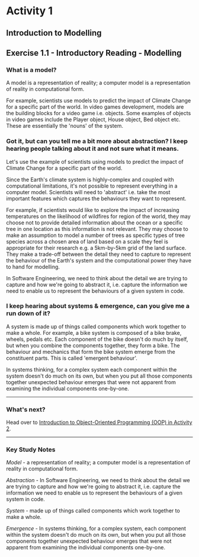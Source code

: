 # Activity 1
## Introduction to Modelling

## Exercise 1.1 - Introductory Reading - Modelling

### What is a model?

A model is a representation of reality; a computer model is a representation of reality in computational form. 

For example, scientists use models to predict the impact of Climate Change for a specific part of the world. In video games development, models are the building blocks for a video game i.e. objects. Some examples of objects in video games include the Player object, House object, Bed object etc. These are essentially the 'nouns' of the system.

### Got it, but can you tell me a bit more about abstraction? I keep hearing people talking about it and not sure what it means.

Let's use the example of scientists using models to predict the impact of Climate Change for a specific part of the world.

Since the Earth's climate system is highly-complex and coupled with computational limitations, it's not possible to represent everything in a computer model. Scientists will need to 'abstract' i.e. take the most important features which captures the behaviours they want to represent.

For example, if scientists would like to explore the impact of increasing temperatures on the likelihood of wildfires for region of the world, they may choose not to provide detailed information about the ocean or a specific tree in one location as this information is not relevant. They may choose to make an assumption to model a number of trees as specific types of tree species across a chosen area of land based on a scale they feel is appropriate for their research e.g. a 5km-by-5km grid of the land surface. They make a trade-off between the detail they need to capture to represent the behaviour of the Earth's system and the computational power they have to hand for modelling.

In Software Engineering, we need to think about the detail we are trying to capture and how we're going to abstract it, i.e. capture the information we need to enable us to represent the behaviours of a given system in code.

### I keep hearing about systems & emergence, can you give me a run down of it?

A system is made up of things called components which work together to make a whole. For example, a bike system is composed of a bike brake, wheels, pedals etc. Each component of the bike doesn't do much by itself, but when you combine the components together, they form a bike. The behaviour and mechanics that form the bike system emerge from the constituent parts. This is called 'emergent behaviour'.

In systems thinking, for a complex system each component within the system doesn't do much on its own, but when you put all those components together unexpected behaviour emerges that were not apparent from examining the individual components one-by-one.

---

### What's next?

Head over to [Introduction to Object-Oriented Programming (OOP) in Activity 2](./activity_2).

---

### Key Study Notes

*Model* - a representation of reality; a computer model is a representation of reality in computational form.

*Abstraction* - In Software Engineering, we need to think about the detail we are trying to capture and how we're going to abstract it, i.e. capture the information we need to enable us to represent the behaviours of a given system in code.

*System* - made up of things called components which work together to make a whole.

*Emergence* - In systems thinking, for a complex system, each component within the system doesn't do much on its own, but when you put all those components together unexpected behaviour emerges that were not apparent from examining the individual components one-by-one.